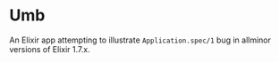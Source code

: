 # Umb

An Elixir app attempting to illustrate `Application.spec/1` bug in allminor versions of  Elixir 1.7.x.
